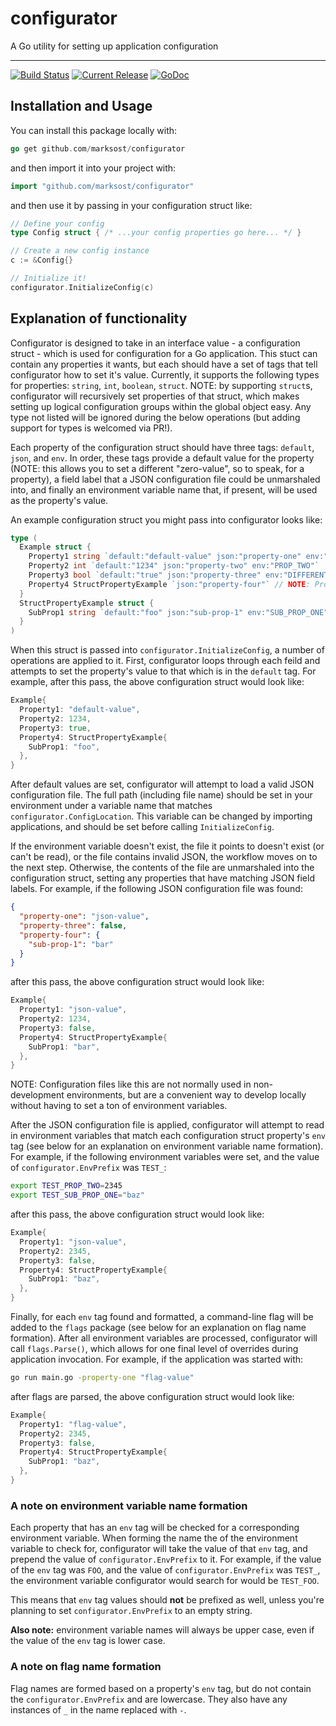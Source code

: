 # configurator

A Go utility for setting up application configuration

---

[![Build Status](https://travis-ci.org/marksost/configurator.svg?branch=master)](https://travis-ci.org/marksost/configurator) [![Current Release](https://img.shields.io/badge/release-0.1.1-1eb0fc.svg)](https://github.com/marksost/configurator/releases/tag/0.1.1) [![GoDoc](https://godoc.org/github.com/marksost/configurator?status.svg)](https://godoc.org/github.com/marksost/configurator)

## Installation and Usage

You can install this package locally with:

```go
go get github.com/marksost/configurator
```

and then import it into your project with:

```go
import "github.com/marksost/configurator"
```

and then use it by passing in your configuration struct like:

```go
// Define your config
type Config struct { /* ...your config properties go here... */ }

// Create a new config instance
c := &Config{}

// Initialize it!
configurator.InitializeConfig(c)
```

## Explanation of functionality

Configurator is designed to take in an interface value - a configuration struct - which is used for configuration for a Go application. This stuct can contain any properties it wants, but each should have a set of tags that tell configurator how to set it's value. Currently, it supports the following types for properties: `string`, `int`, `boolean`, `struct`. NOTE: by supporting `struct`s, configurator will recursively set properties of that struct, which makes setting up logical configuration groups within the global object easy. Any type not listed will be ignored during the below operations (but adding support for types is welcomed via PR!).

Each property of the configuration struct should have three tags: `default`, `json`, and `env`. In order, these tags provide a default value for the property (NOTE: this allows you to set a different "zero-value", so to speak, for a property), a field label that a JSON configuration file could be unmarshaled into, and finally an environment variable name that, if present, will be used as the property's value.

An example configuration struct you might pass into configurator looks like:

```go
type (
  Example struct {
    Property1 string `default:"default-value" json:"property-one" env:"PROPERTY_ONE"`
    Property2 int `default:"1234" json:"property-two" env:"PROP_TWO"`
    Property3 bool `default:"true" json:"property-three" env:"DIFFERENT_ENV_VARIABLE_NAME"`
    Property4 StructPropertyExample `json:"property-four"` // NOTE: Provided for JSON unmarshaling when possible
  }
  StructPropertyExample struct {
    SubProp1 string `default:"foo" json:"sub-prop-1" env:"SUB_PROP_ONE"`
  }
)
```

When this struct is passed into `configurator.InitializeConfig`, a number of operations are applied to it. First, configurator loops through each feild and attempts to set the property's value to that which is in the `default` tag. For example, after this pass, the above configuration struct would look like:

```go
Example{
  Property1: "default-value",
  Property2: 1234,
  Property3: true,
  Property4: StructPropertyExample{
    SubProp1: "foo",
  },
}
```

After default values are set, configurator will attempt to load a valid JSON configuration file. The full path (including file name) should be set in your environment under a variable name that matches `configurator.ConfigLocation`. This variable can be changed by importing applications, and should be set before calling `InitializeConfig`.

If the environment variable doesn't exist, the file it points to doesn't exist (or can't be read), or the file contains invalid JSON, the workflow moves on to the next step. Otherwise, the contents of the file are unmarshaled into the configuration struct, setting any properties that have matching JSON field labels. For example, if the following JSON configuration file was found:

```json
{
  "property-one": "json-value",
  "property-three": false,
  "property-four": {
    "sub-prop-1": "bar"
  }
}
```

after this pass, the above configuration struct would look like:

```go
Example{
  Property1: "json-value",
  Property2: 1234,
  Property3: false,
  Property4: StructPropertyExample{
    SubProp1: "bar",
  },
}
```

NOTE: Configuration files like this are not normally used in non-development environments, but are a convenient way to develop locally without having to set a ton of environment variables.

After the JSON configuration file is applied, configurator will attempt to read in environment variables that match each configuration struct property's `env` tag (see below for an explanation on environment variable name formation). For example, if the following environment variables were set, and the value of `configurator.EnvPrefix` was `TEST_`:

```bash
export TEST_PROP_TWO=2345
export TEST_SUB_PROP_ONE="baz"
```

after this pass, the above configuration struct would look like:

```go
Example{
  Property1: "json-value",
  Property2: 2345,
  Property3: false,
  Property4: StructPropertyExample{
    SubProp1: "baz",
  },
}
```

Finally, for each `env` tag found and formatted, a command-line flag will be added to the `flags` package (see below for an explanation on flag name formation). After all environment variables are processed, configurator will call `flags.Parse()`, which allows for one final level of overrides during application invocation. For example, if the application was started with:

```bash
go run main.go -property-one "flag-value"
```

after flags are parsed, the above configuration struct would look like:

```go
Example{
  Property1: "flag-value",
  Property2: 2345,
  Property3: false,
  Property4: StructPropertyExample{
    SubProp1: "baz",
  },
}
```

### A note on environment variable name formation

Each property that has an `env` tag will be checked for a corresponding environment variable. When forming the name the of the environment variable to check for, configurator will take the value of that `env` tag, and prepend the value of `configurator.EnvPrefix` to it. For example, if the value of the `env` tag was `FOO`, and the value of `configurator.EnvPrefix` was `TEST_`, the environment variable configurator would search for would be `TEST_FOO`.

This means that `env` tag values should **not** be prefixed as well, unless you're planning to set `configurator.EnvPrefix` to an empty string.

**Also note:** environment variable names will always be upper case, even if the value of the `env` tag is lower case.

### A note on flag name formation

Flag names are formed based on a property's `env` tag, but do not contain the `configurator.EnvPrefix` and are lowercase. They also have any instances of `_` in the name replaced with `-`.

